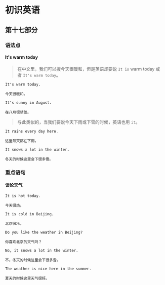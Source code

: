 # 初识英语

## 第十七部分

### 语法点

#### It's warm today

> 在中文里，我们可以搜今天很暖和，但是英语却要说
> `It is` warm today 或者 `It's warm today`。

```text
It's warm today.

今天很暖和。
```

```text
It's sunny in August.

在八月很晴朗。
```

> 与此类似的，当我们要说今天下雨或下雪的时候，英语也用 `it`。

```text
It rains every day here.

这里每天都在下雨。
```

```text
It snows a lot in the winter.

冬天的时候这里会下很多雪。
```

### 重点语句

#### 谈论天气

```text
It is hot today.

今天很热。
```

```text
It is cold in Beijing.

北京很冷。
```

```text
Do you like the weather in Beijing?

你喜欢北京的天气吗？
```

```text
No, it snows a lot in the winter.

不，冬天的时候这里会下很多雪。
```

```text
The weather is nice here in the summer.

夏天的时候这里天气很好。
```
